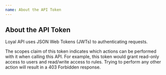 ```yaml
---
name: About the API Token
---
```


## About the API Token

Loyal API uses JSON Web Tokens (JWTs) to authenticating requests.

The scopes claim of this token indicates which actions can be performed with it when calling this API. For example, this token would grant read-only access to users and read/write access to rules. Trying to perform any other action will result in a 403 Forbidden response.

